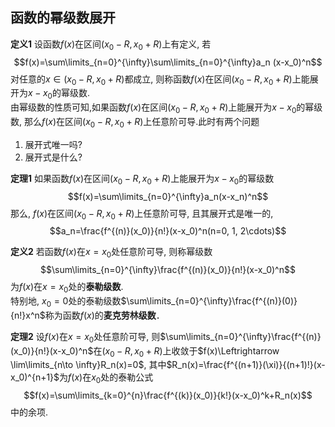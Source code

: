 ## 函数的幂级数展开
**定义1** 设函数$f(x)$在区间$(x_0-R, x_0+R)$上有定义, 若 
$$f(x)=\sum\limits_{n=0}^{\infty}\sum\limits_{n=0}^{\infty}a_n (x-x_0)^n$$
对任意的$x\in (x_0-R, x_0+R)$都成立, 则称函数$f(x)$在区间$(x_0-R, x_0+R)$上能展开为$x-x_0$的幂级数.  
由幂级数的性质可知,如果函数$f(x)$在区间$(x_0-R, x_0+R)$上能展开为$x-x_0$的幂级数, 那么$f(x)$在区间$(x_0-R, x_0+R)$上任意阶可导.此时有两个问题
1. 展开式唯一吗? 
2. 展开式是什么? 

**定理1** 如果函数$f(x)$在区间$(x_0-R, x_0+R)$上能展开为$x-x_0$的幂级数
$$f(x)=\sum\limits_{n=0}^{\infty}a_n(x-x_n)^n$$
那么, $f(x)$在区间$(x_0-R, x_0+R)$上任意阶可导, 且其展开式是唯一的, 
$$a_n=\frac{f^{(n)}(x_0)}{n!}(x-x_0)^n(n=0, 1, 2\cdots)$$

**定义2** 若函数$f(x)$在$x=x_0$处任意阶可导, 则称幂级数
$$\sum\limits_{n=0}^{\infty}\frac{f^{(n)}(x_0)}{n!}(x-x_0)^n$$
为$f(x)$在$x=x_0$处的**泰勒级数**.  
特别地, $x_0=0$处的泰勒级数$\sum\limits_{n=0}^{\infty}\frac{f^{(n)}(0)}{n!}x^n$称为函数$f(x)$的**麦克劳林级数**． 

**定理2** 设$f(x)$在$x=x_0$处任意阶可导, 则$\sum\limits_{n=0}^{\infty}\frac{f^{(n)}(x_0)}{n!}(x-x_0)^n$在$(x_0-R, x_0+R)$上收敛于$f(x)\Leftrightarrow \lim\limits_{n\to \infty}R_n(x)=0$, 其中$R_n(x)=\frac{f^{(n+1)}(\xi)}{(n+1)!}(x-x_0)^{n+1}$为$f(x)$在$x_0$处的泰勒公式
$$f(x)=\sum\limits_{k=0}^{n}\frac{f^{(k)}(x_0)}{k!}(x-x_0)^k+R_n(x)$$
中的余项.
